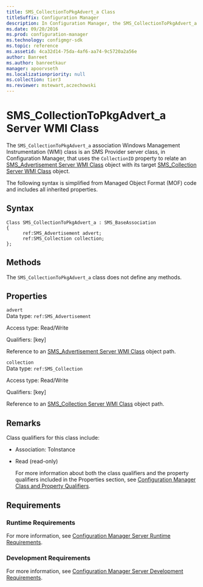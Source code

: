```yaml
---
title: SMS_CollectionToPkgAdvert_a Class
titleSuffix: Configuration Manager
description: In Configuration Manager, the SMS_CollectionToPkgAdvert_a association WMI class is an SMS Provider server class that uses the CollectionID property to relate an SMS_Advertisement Server WMI Class object with its target SMS_Collection Server WMI Class object.
ms.date: 09/20/2016
ms.prod: configuration-manager
ms.technology: configmgr-sdk
ms.topic: reference
ms.assetid: 4ca32d14-75da-4af6-aa74-9c5720a2a56e
author: Banreet
ms.author: banreetkaur
manager: apoorvseth
ms.localizationpriority: null
ms.collection: tier3
ms.reviewer: mstewart,aczechowski
---
```

# SMS_CollectionToPkgAdvert_a Server WMI Class
The `SMS_CollectionToPkgAdvert_a` association Windows Management Instrumentation (WMI) class is an SMS Provider server class, in Configuration Manager, that uses the `CollectionID` property to relate an [SMS_Advertisement Server WMI Class](../../../../../develop/reference/core/servers/configure/sms_advertisement-server-wmi-class.md) object with its target [SMS_Collection Server WMI Class](../../../../../develop/reference/core/clients/collections/sms_collection-server-wmi-class.md) object.  

 The following syntax is simplified from Managed Object Format (MOF) code and includes all inherited properties.  

## Syntax  

```  
Class SMS_CollectionToPkgAdvert_a : SMS_BaseAssociation  
{  
      ref:SMS_Advertisement advert;  
      ref:SMS_Collection collection;  
};  
```  

## Methods  
 The `SMS_CollectionToPkgAdvert_a` class does not define any methods.  

## Properties  
 `advert`  
 Data type: `ref:SMS_Advertisement`  

 Access type: Read/Write  

 Qualifiers: [key]  

 Reference to an [SMS_Advertisement Server WMI Class](../../../../../develop/reference/core/servers/configure/sms_advertisement-server-wmi-class.md) object path.  

 `collection`  
 Data type: `ref:SMS_Collection`  

 Access type: Read/Write  

 Qualifiers: [key]  

 Reference to an [SMS_Collection Server WMI Class](../../../../../develop/reference/core/clients/collections/sms_collection-server-wmi-class.md) object path.  

## Remarks  
 Class qualifiers for this class include:  

- Association: ToInstance  

- Read (read-only)  

  For more information about both the class qualifiers and the property qualifiers included in the Properties section, see [Configuration Manager Class and Property Qualifiers](../../../../../develop/reference/misc/class-and-property-qualifiers.md).  

## Requirements  

### Runtime Requirements  
 For more information, see [Configuration Manager Server Runtime Requirements](../../../../../develop/core/reqs/server-runtime-requirements.md).  

### Development Requirements  
 For more information, see [Configuration Manager Server Development Requirements](../../../../../develop/core/reqs/server-development-requirements.md).  
